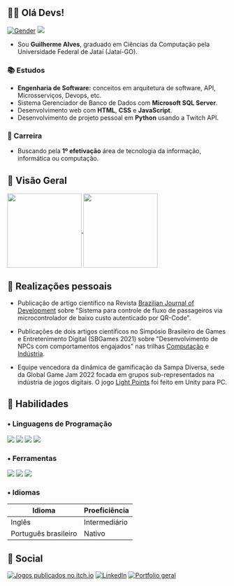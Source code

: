 ## :man_technologist: Olá Devs!
[![Gender](https://img.shields.io/badge/Pronome-Ele/Dele-informational?style=flat-square&logo=appveyor)](#)
[![](https://komarev.com/ghpvc/?username=sbguiAlves&style=flat-square)](#)
<br>
- Sou **Guilherme Alves**, graduado em Ciências da Computação pela Universidade Federal de Jataí (Jataí-GO).

<h3>&#128218; Estudos</h3>

- **Engenharia de Software:** conceitos em arquitetura de software, API, Microsserviços, Devops, etc.
- Sistema Gerenciador de Banco de Dados com **Microsoft SQL Server**.
- Desenvolvimento web com **HTML**, **CSS** e **JavaScript**.
- Desenvolvimento de projeto pessoal em **Python** usando a Twitch API.

<h3>&#128188; Carreira</h3>

- Buscando pela **1º efetivação** área de tecnologia da informação, informática ou computação.

## :mag_right: Visão Geral
  <a href="https://github.com/sbguiAlves">
  <img align="center" height="170em" src="https://github-readme-stats.vercel.app/api?username=sbguiAlves&show_icons=true&theme=yeblu&include_all_commits=true&count_private=true&hide_rank=true&locale=pt-br"/>
  <img align="center" height="170em" src="https://github-readme-stats.vercel.app/api/top-langs/?username=sbguiAlves&layout=compact&langs_count=7&theme=yeblu&locale=pt-br"/>
</a> 
 
## :star2: Realizações pessoais
- Publicação de artigo científico na Revista [Brazilian Journal of Development](https://doi.org/10.34117/bjdv6n7-433) sobre "Sistema para controle de fluxo de passageiros via microcontrolador de baixo custo autenticado por QR-Code".

- Publicações de dois artigos científicos no Simpósio Brasileiro de Games e Entretenimento Digital (SBGames 2021) sobre "Desenvolvimento de NPCs com comportamentos engajados" nas trilhas [Computação](https://www.sbgames.org/proceedings2021/ComputacaoShort/217749.pdf?utm_source=SBGames) e [Indústria](https://www.sbgames.org/proceedings2021/IndustriaFull/218231.pdf?utm_source=SBGames).

- Equipe vencedora da dinâmica de gamificação da Sampa Diversa, sede da Global Game Jam 2022 focada em grupos sub-representados na indústria de jogos digitais. O jogo [Light Points](https://globalgamejam.org/2022/games/light-points-5) foi feito em Unity para PC.
  
## 📜 Habilidades

### • Linguagens de Programação
  <a href="#"><img src="https://img.shields.io/badge/C%23-239120?style=for-the-badge&logo=c-sharp&logoColor=white"></a>
  <a href="#"><img src="https://img.shields.io/badge/C-00599C?style=for-the-badge&logo=c&logoColor=white"></a>
  <a href="#"><img src="https://img.shields.io/badge/Java-ED8B00?style=for-the-badge&logo=java&logoColor=white"></a>
  <a href="#"><img src="https://img.shields.io/badge/Python-3776AB?style=for-the-badge&logo=python&logoColor=white"></a>
  
### • Ferramentas 
  <a href="#"><img src="https://img.shields.io/badge/Unity-100000?style=for-the-badge&logo=unity&logoColor=white" target="_blank"></a>
  <a href="#"><img src="https://img.shields.io/badge/Visual%20Studio%20Code-0078d7.svg?style=for-the-badge&logo=visual-studio-code&logoColor=white"></a>
  <a href="#"><img src="https://img.shields.io/badge/.NET-5C2D91?style=for-the-badge&logo=.net&logoColor=white"></a>
 
### • Idiomas
| Idioma               | Proeficiência |
| ---                   | --- |
| Inglês                | Intermediário |
| Português brasileiro  | Nativo        |

## 📌 Social
  <a href="https://zsb-gui.itch.io/" target="_blank"><img alt="Jogos publicados no itch.io" src="https://img.shields.io/badge/Itch.io-FA5C5C?style=for-the-badge&logo=itch.io&logoColor=white" target="_blank"></a>
  <a href="https://www.linkedin.com/in/guilherme-silva96/" target="_blank"><img alt="LinkedIn" src="https://img.shields.io/badge/-LinkedIn-%230077B5?style=for-the-badge&logo=linkedin&logoColor=white" target="_blank"></a>
  <a href="https://guilherme96cdc.wixsite.com/portfoliodev/" target="_blank"><img alt="Portfolio geral" src="https://img.shields.io/badge/Website-portfolio-blue?style=for-the-badge&logo=appveyor" target="_blank"></a>
